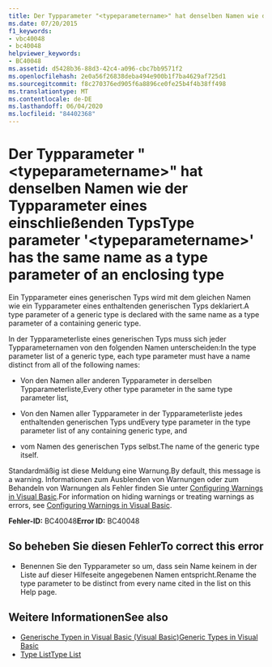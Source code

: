 ```yaml
---
title: Der Typparameter "<typeparametername>" hat denselben Namen wie der Typparameter eines einschließenden Typs
ms.date: 07/20/2015
f1_keywords:
- vbc40048
- bc40048
helpviewer_keywords:
- BC40048
ms.assetid: d5428b36-88d3-42c4-a096-cbc7bb9571f2
ms.openlocfilehash: 2e0a56f26838deba494e900b1f7ba4629af725d1
ms.sourcegitcommit: f8c270376ed905f6a8896ce0fe25b4f4b38ff498
ms.translationtype: MT
ms.contentlocale: de-DE
ms.lasthandoff: 06/04/2020
ms.locfileid: "84402368"
---
```

# <a name="type-parameter-typeparametername-has-the-same-name-as-a-type-parameter-of-an-enclosing-type"></a><span data-ttu-id="ac810-102">Der Typparameter "\<typeparametername>" hat denselben Namen wie der Typparameter eines einschließenden Typs</span><span class="sxs-lookup"><span data-stu-id="ac810-102">Type parameter '\<typeparametername>' has the same name as a type parameter of an enclosing type</span></span>
<span data-ttu-id="ac810-103">Ein Typparameter eines generischen Typs wird mit dem gleichen Namen wie ein Typparameter eines enthaltenden generischen Typs deklariert.</span><span class="sxs-lookup"><span data-stu-id="ac810-103">A type parameter of a generic type is declared with the same name as a type parameter of a containing generic type.</span></span>  
  
 <span data-ttu-id="ac810-104">In der Typparameterliste eines generischen Typs muss sich jeder Typparameternamen von den folgenden Namen unterscheiden:</span><span class="sxs-lookup"><span data-stu-id="ac810-104">In the type parameter list of a generic type, each type parameter must have a name distinct from all of the following names:</span></span>  
  
- <span data-ttu-id="ac810-105">Von den Namen aller anderen Typparameter in derselben Typparameterliste,</span><span class="sxs-lookup"><span data-stu-id="ac810-105">Every other type parameter in the same type parameter list,</span></span>  
  
- <span data-ttu-id="ac810-106">Von den Namen aller Typparameter in der Typparameterliste jedes enthaltenden generischen Typs und</span><span class="sxs-lookup"><span data-stu-id="ac810-106">Every type parameter in the type parameter list of any containing generic type, and</span></span>  
  
- <span data-ttu-id="ac810-107">vom Namen des generischen Typs selbst.</span><span class="sxs-lookup"><span data-stu-id="ac810-107">The name of the generic type itself.</span></span>  
  
 <span data-ttu-id="ac810-108">Standardmäßig ist diese Meldung eine Warnung.</span><span class="sxs-lookup"><span data-stu-id="ac810-108">By default, this message is a warning.</span></span> <span data-ttu-id="ac810-109">Informationen zum Ausblenden von Warnungen oder zum Behandeln von Warnungen als Fehler finden Sie unter [Configuring Warnings in Visual Basic](/visualstudio/ide/configuring-warnings-in-visual-basic).</span><span class="sxs-lookup"><span data-stu-id="ac810-109">For information on hiding warnings or treating warnings as errors, see [Configuring Warnings in Visual Basic](/visualstudio/ide/configuring-warnings-in-visual-basic).</span></span>  
  
 <span data-ttu-id="ac810-110">**Fehler-ID:** BC40048</span><span class="sxs-lookup"><span data-stu-id="ac810-110">**Error ID:** BC40048</span></span>  
  
## <a name="to-correct-this-error"></a><span data-ttu-id="ac810-111">So beheben Sie diesen Fehler</span><span class="sxs-lookup"><span data-stu-id="ac810-111">To correct this error</span></span>  
  
- <span data-ttu-id="ac810-112">Benennen Sie den Typparameter so um, dass sein Name keinem in der Liste auf dieser Hilfeseite angegebenen Namen entspricht.</span><span class="sxs-lookup"><span data-stu-id="ac810-112">Rename the type parameter to be distinct from every name cited in the list on this Help page.</span></span>  
  
## <a name="see-also"></a><span data-ttu-id="ac810-113">Weitere Informationen</span><span class="sxs-lookup"><span data-stu-id="ac810-113">See also</span></span>

- [<span data-ttu-id="ac810-114">Generische Typen in Visual Basic (Visual Basic)</span><span class="sxs-lookup"><span data-stu-id="ac810-114">Generic Types in Visual Basic</span></span>](../programming-guide/language-features/data-types/generic-types.md)
- [<span data-ttu-id="ac810-115">Type List</span><span class="sxs-lookup"><span data-stu-id="ac810-115">Type List</span></span>](../language-reference/statements/type-list.md)
